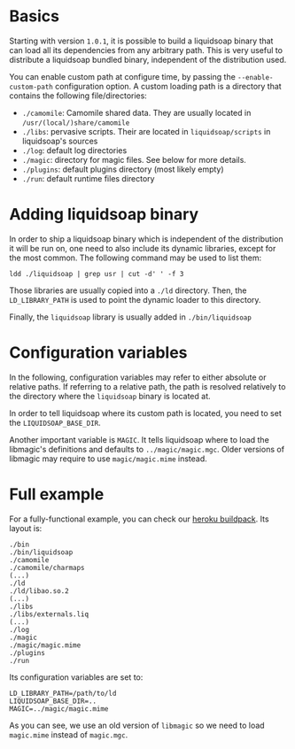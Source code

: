 Basics
======
Starting with version `1.0.1`, it is possible to build a liquidsoap binary that can load
all its dependencies from any arbitrary path. This is very useful to distribute a liquidsoap
bundled binary, independent of the distribution used.

You can enable custom path at configure time, by passing the `--enable-custom-path` configuration option.
A custom loading path is a directory that contains the following file/directories:

* `./camomile`: Camomile shared data. They are usually located in `/usr/(local/)share/camomile`
* `./libs`: pervasive scripts. Their are located in `liquidsoap/scripts` in liquidsoap's sources
* `./log`: default log directories
* `./magic`: directory for magic files. See below for more details.
* `./plugins`: default plugins directory (most likely empty)
* `./run`: default runtime files directory

Adding liquidsoap binary
========================
In order to ship a liquidsoap binary which is independent of the distribution it will
be run on, one need to also include its dynamic libraries, except for the most common.
The following command may be used to list them:

```
ldd ./liquidsoap | grep usr | cut -d' ' -f 3
```

Those libraries are usually copied into a `./ld` directory. Then, the `LD_LIBRARY_PATH`
is used to point the dynamic loader to this directory.

Finally, the `liquidsoap` library is usually added in `./bin/liquidsoap`

Configuration variables
=======================
In the following, configuration variables may refer to either absolute or relative paths. If referring to
a relative path, the path is resolved relatively to the directory where the `liquidsoap` binary
is located at.

In order to tell liquidsoap where its custom path is located, you need to set the 
`LIQUIDSOAP_BASE_DIR`.

Another important variable is `MAGIC`. It tells liquidsoap where to load the libmagic's
definitions and defaults to `../magic/magic.mgc`. Older versions of libmagic may
require to use `magic/magic.mime` instead.

Full example
============
For a fully-functional example, you can check our [heroku buildpack](https://github.com/savonet/heroku-buildpack-liquidsoap). 
Its layout is:

```
./bin
./bin/liquidsoap
./camomile
./camomile/charmaps
(...)
./ld
./ld/libao.so.2
(...)
./libs
./libs/externals.liq
(...)
./log
./magic
./magic/magic.mime
./plugins
./run
```

Its configuration variables are set to:

```
LD_LIBRARY_PATH=/path/to/ld
LIQUIDSOAP_BASE_DIR=..
MAGIC=../magic/magic.mime
```

As you can see, we use an old version of `libmagic` so we need to load `magic.mime` instead of `magic.mgc`.


